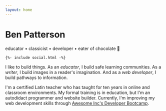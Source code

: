 ```yaml
---
layout: home
---
```


<div class="text-center page-content">
    <h1>Ben Patterson</h1>
    <p class="tagline">educator &bull; classicist &bull; developer &bull; eater&nbsp;of&nbsp;chocolate&nbsp;&#x1F36B;</p>
    
    {%- include social.html -%}
</div>

<div class="wrapper page-content">

<p>I like to build things. As an <em>educator</em>, I build safe learning communities. As a <em>writer</em>, I build images in a reader's imagination. And as a <em>web developer</em>, I build pathways to information.</p>

<p>I'm a certified Latin teacher who has taught for ten years in online and classroom environments. My formal training is in education, but I'm an autodidact programmer and website builder. Currently, I'm improving my web development skills through <a href="https://www.awesomeincu.com/bootcamp/" target="_blank" {{ site.ext_link_rel }}>Awesome Inc's Developer Bootcamp</a>.</p>

</div>

